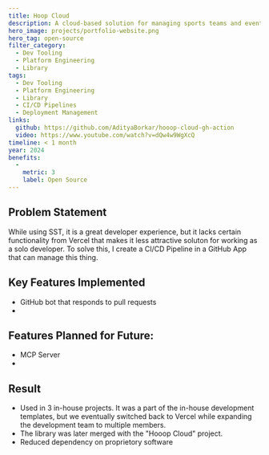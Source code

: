 ```yaml
---
title: Hoop Cloud
description: A cloud-based solution for managing sports teams and events.
hero_image: projects/portfolio-website.png
hero_tag: open-source
filter_category:
  - Dev Tooling
  - Platform Engineering
  - Library
tags:
  - Dev Tooling
  - Platform Engineering
  - Library
  - CI/CD Pipelines
  - Deployment Management
links:
  github: https://github.com/AdityaBorkar/hooop-cloud-gh-action
  video: https://www.youtube.com/watch?v=dQw4w9WgXcQ
timeline: < 1 month
year: 2024
benefits:
  - 
    metric: 3
    label: Open Source
---
```


## Problem Statement

While using SST, it is a great developer experience, but it lacks  certain functionality from Vercel that makes it less attractive soluton for working as a solo developer. To solve this, I create a CI/CD Pipeline in a GitHub App that can manage this thing.

## Key Features Implemented

- GitHub bot that responds to pull requests
- 

## Features Planned for Future:

- MCP Server
- 

## Result

- Used in 3 in-house projects. It was a part of the in-house development templates, but we eventually switched back to Vercel while expanding the development team to multiple members.
- The library was later merged with the "Hooop Cloud" project.
- Reduced dependency on proprietory software

